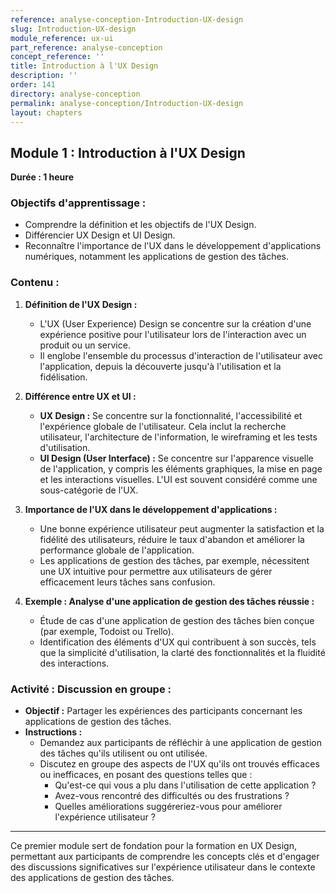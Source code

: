 ```yaml
---
reference: analyse-conception-Introduction-UX-design
slug: Introduction-UX-design
module_reference: ux-ui
part_reference: analyse-conception
concept_reference: ''
title: Introduction à l'UX Design
description: ''
order: 141
directory: analyse-conception
permalink: analyse-conception/Introduction-UX-design
layout: chapters
---
```

## **Module 1 : Introduction à l'UX Design**  
**Durée : 1 heure**

### **Objectifs d'apprentissage :**
- Comprendre la définition et les objectifs de l'UX Design.
- Différencier UX Design et UI Design.
- Reconnaître l'importance de l'UX dans le développement d'applications numériques, notamment les applications de gestion des tâches.

### **Contenu :**

1. **Définition de l'UX Design :**
   - L'UX (User Experience) Design se concentre sur la création d'une expérience positive pour l'utilisateur lors de l'interaction avec un produit ou un service.
   - Il englobe l'ensemble du processus d'interaction de l'utilisateur avec l'application, depuis la découverte jusqu'à l'utilisation et la fidélisation.

2. **Différence entre UX et UI :**
   - **UX Design :** Se concentre sur la fonctionnalité, l'accessibilité et l'expérience globale de l'utilisateur. Cela inclut la recherche utilisateur, l'architecture de l'information, le wireframing et les tests d'utilisation.
   - **UI Design (User Interface) :** Se concentre sur l'apparence visuelle de l'application, y compris les éléments graphiques, la mise en page et les interactions visuelles. L'UI est souvent considéré comme une sous-catégorie de l'UX.

3. **Importance de l'UX dans le développement d'applications :**
   - Une bonne expérience utilisateur peut augmenter la satisfaction et la fidélité des utilisateurs, réduire le taux d'abandon et améliorer la performance globale de l'application.
   - Les applications de gestion des tâches, par exemple, nécessitent une UX intuitive pour permettre aux utilisateurs de gérer efficacement leurs tâches sans confusion.

4. **Exemple : Analyse d'une application de gestion des tâches réussie :**
   - Étude de cas d'une application de gestion des tâches bien conçue (par exemple, Todoist ou Trello).
   - Identification des éléments d'UX qui contribuent à son succès, tels que la simplicité d'utilisation, la clarté des fonctionnalités et la fluidité des interactions.

### **Activité : Discussion en groupe :**
- **Objectif :** Partager les expériences des participants concernant les applications de gestion des tâches.
- **Instructions :**
  - Demandez aux participants de réfléchir à une application de gestion des tâches qu'ils utilisent ou ont utilisée.
  - Discutez en groupe des aspects de l'UX qu'ils ont trouvés efficaces ou inefficaces, en posant des questions telles que :
    - Qu'est-ce qui vous a plu dans l'utilisation de cette application ?
    - Avez-vous rencontré des difficultés ou des frustrations ?
    - Quelles améliorations suggéreriez-vous pour améliorer l'expérience utilisateur ?

---

Ce premier module sert de fondation pour la formation en UX Design, permettant aux participants de comprendre les concepts clés et d'engager des discussions significatives sur l'expérience utilisateur dans le contexte des applications de gestion des tâches.